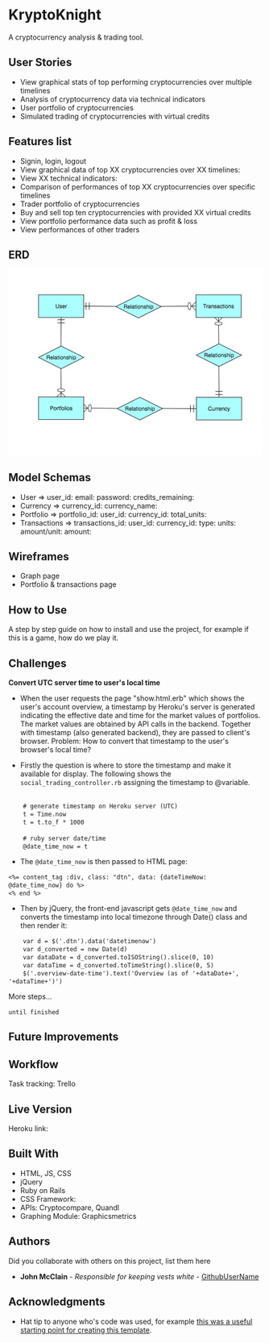 # KryptoKnight

A cryptocurrency analysis & trading tool.

## User Stories

* View graphical stats of top performing cryptocurrencies over multiple timelines
* Analysis of cryptocurrency data via technical indicators
* User portfolio of cryptocurrencies
* Simulated trading of cryptocurrencies with virtual credits


## Features list
* Signin, login, logout
* View graphical data of top XX cryptocurrencies over XX timelines:
* View XX technical indicators:
* Comparison of performances of top XX cryptocurrencies over specific timelines
* Trader portfolio of cryptocurrencies
* Buy and sell top ten cryptocurrencies with provided XX virtual credits
* View portfolio performance data such as profit & loss
* View performances of other traders

## ERD
![ERD](ERD-3.jpg)

## Model Schemas
* User => user_id: email: password: credits_remaining:
* Currency => currency_id: currency_name:
* Portfolio => portfolio_id: user_id: currency_id: total_units:  
* Transactions => transactions_id: user_id: currency_id: type: units: amount/unit: amount:

## Wireframes
* Graph page
* Portfolio & transactions page

## How to Use

A step by step guide on how to install and use the project, for example if this is a game, how do we play it.


## Challenges

**Convert UTC server time to user's local time**

* When the user requests the page "show.html.erb" which shows the user's account overview, a timestamp by Heroku's server is generated indicating the effective date and time for the market values of portfolios. The market values are obtained by API calls in the backend. Together with timestamp (also generated backend), they are passed to client's browser. Problem: How to convert that timestamp to the user's browser's local time? 

* Firstly the question is where to store the timestamp and make it available for  display. The following shows the `social_trading_controller.rb` assigning the timestamp to @variable.

```

    # generate timestamp on Heroku server (UTC)
    t = Time.now
    t = t.to_f * 1000

    # ruby server date/time
    @date_time_now = t

```

* The `@date_time_now` is then passed to HTML page:
```
<%= content_tag :div, class: "dtn", data: {dateTimeNow: @date_time_now} do %>
<% end %>

```

* Then by jQuery, the front-end javascript gets `@date_time_now` and converts the timestamp into local timezone through Date() class and then render it:
```
    var d = $('.dtn').data('datetimenow') 
    var d_converted = new Date(d)
    var dataDate = d_converted.toISOString().slice(0, 10)
    var dataTime = d_converted.toTimeString().slice(0, 5)
    $('.overview-date-time').text('Overview (as of '+dataDate+', '+dataTime+')')
```




More steps...

```
until finished
```

## Future Improvements

## Workflow

Task tracking: Trello

## Live Version

Heroku link:





## Built With

* HTML, JS, CSS
* jQuery
* Ruby on Rails
* CSS Framework:
* APIs: Cryptocompare, Quandl
* Graphing Module: Graphicsmetrics



## Authors

Did you collaborate with others on this project, list them here

* **John McClain** - *Responsible for keeping vests white* - [GithubUserName](https://github.com/GithubUserName)

## Acknowledgments

* Hat tip to anyone who's code was used, for example [this was a useful starting point for creating this template](https://gist.github.com/PurpleBooth/109311bb0361f32d87a2).
